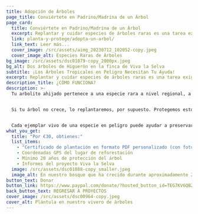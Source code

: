 ```yaml
---
title: Adopción de Árboles
page_title: Conviértete en Padrino/Madrina de un Árbol
page_card:
  title: Conviértete en Padrino/Madrina de un Árbol
  excerpt: Replantar y cuidar especies de árboles raras es una tarea exigente, no podemos hacerlo solos. Así que hagámoslo juntos.
  link: planta-y-protege/adopta-un-arbol/
  link_text: Leer más...
  cover_image: /src/assets/aimg_20230712_102052-copy.jpeg
  cover_image_alt: Especies Raras de Árboles
bg_image: /src/assets/dsc01079-copy_2000px.jpeg
bg_alt: Dos árboles de Higuerón en la finca de Viva la Selva
subtitle: ¡Los Árboles Tropicales en Peligro Necesitan Tu Ayuda!
excerpt: Replantar y cuidar especies de árboles raras es una tarea exigente, no podemos hacerlo solos. Así que hagámoslo juntos.
description_title: ¿CÓMO FUNCIONA?
description: >-
  Tu arbolito ahijado pertenece a una especie rara a nivel regional, a menudo también internacionalmente. Lo plantamos junto con otras especies de árboles nativos en un ecosistema biodiverso, que brinda un hogar a muchos animales y plantas. Esto no solo almacena carbono de manera más eficiente que las plantaciones monocultivo, sino que también proporciona mejores condiciones de vida para los árboles (calidad del suelo, resistencia a las plagas, etc.).


  Si tu árbol no crece, lo replantaremos, por supuesto. Protegemos estos árboles durante al menos 20 años.


  Cada ejemplar vivo de una especie en peligro puede ayudar a preservar su especie para la región y su ecosistema tropical.
what_you_get:
  title: "Por €30, obtienes:"
  list_items:
    - "Certificado de plantación en formato PDF personalizado (con foto del árbol)"
    - Coordenadas GPS del lugar de reforestación
    - Mínimo 20 años de protección del árbol
    - Informes del proyecto Viva la Selva
  image: /src/assets/dsc01088-copy_smaller.jpeg
  image_alt: En nuestro bosque que ha crecido durante aproximadamente 20 años
button_text: Donar
button_link: https://www.paypal.com/donate/?hosted_button_id=TEG7KV6QBZ9DQ
back_button_text: REGRESAR A PROYECTOS
cover_image: /src/assets/dsc00964-copy.jpeg
cover_alt: Plántula en nuestro vivero de árboles
---
```

